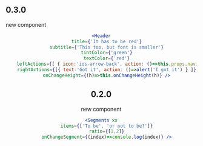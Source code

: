 
## 0.3.0

new component <Header />

```jsx
<Header
    title={'It has to be red'}
    subtitle={'This too, but font is smaller'}
    tintColor={'green'}
    textColor={'red'}
    leftActions={[ { icon:'ios-arrow-back', action: ()=>this.props.navigation.goBack() } ]}
    rightActions={[{ text:'Got it', action: ()=>alert('I got it') } ]}
    onChangeHeight={(h)=>this.onChangeHeight(h)} />
```

## 0.2.0

new component <Segments />


```jsx
<Segments xs
    items={['To be', 'or not to be?']}
    ratio={[1,2]}
    onChangeSegment={(index)=>console.log(index)} />
```
